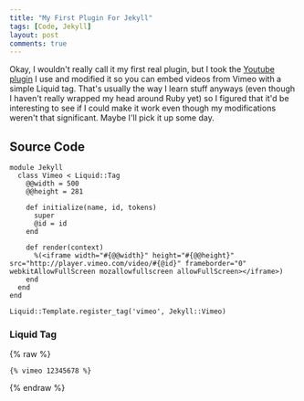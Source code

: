 ```yaml
---
title: "My First Plugin For Jekyll"
tags: [Code, Jekyll]
layout: post
comments: true
---
```


Okay, I wouldn't really call it my first real plugin, but I took the [Youtube plugin](http://www.portwaypoint.co.uk/jekyll-youtube-liquid-template-tag-gist/ "Jekyll Youtube Liquid Template Tag Gist") I use and modified it so you can embed videos from Vimeo with a simple Liquid tag. That's usually the way I learn stuff anyways (even though I haven't really wrapped my head around Ruby yet) so I figured that it'd be interesting to see if I could make it work even though my modifications weren't that significant. Maybe I'll pick it up some day.

## Source Code

    module Jekyll
      class Vimeo < Liquid::Tag
        @@width = 500
        @@height = 281

        def initialize(name, id, tokens)
          super
          @id = id
        end

        def render(context)
          %(<iframe width="#{@@width}" height="#{@@height}" src="http://player.vimeo.com/video/#{@id}" frameborder="0" webkitAllowFullScreen mozallowfullscreen allowFullScreen></iframe>)
        end
      end
    end

    Liquid::Template.register_tag('vimeo', Jekyll::Vimeo)

### Liquid Tag

{% raw %}

    {% vimeo 12345678 %}

{% endraw %}